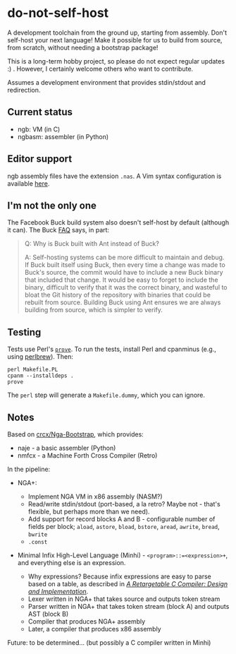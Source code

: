 # do-not-self-host

A development toolchain from the ground up, starting from assembly.
Don't self-host your next language!  Make it possible for us to build from
source, from scratch, without needing a bootstrap package!

This is a long-term hobby project, so please do not expect regular
updates :) .  However, I certainly welcome others who want to contribute.

Assumes a development environment that provides stdin/stdout and redirection.

## Current status

* ngb: VM (in C)
* ngbasm: assembler (in Python)

## Editor support

ngb assembly files have the extension `.nas`.  A Vim syntax configuration
is available [here](https://github.com/cxw42/ngb-vim).

## I'm not the only one

The Facebook Buck build system also doesn't self-host by default (although
it can).  The Buck [FAQ](https://buckbuild.com/concept/faq.html) says, in part:

> Q: Why is Buck built with Ant instead of Buck?
>
> A: Self-hosting systems can be more difficult to maintain and debug.
If Buck built itself using Buck, then every time a change was made to Buck's source, the commit would have to include a new Buck binary that included that change. It would be easy to forget to include the binary, difficult to verify that it was the correct binary, and wasteful to bloat the Git history of the repository with binaries that could be rebuilt from source. Building Buck using Ant ensures we are always building from source, which is simpler to verify.

## Testing

Tests use Perl's [`prove`](https://metacpan.org/pod/prove).  To run the tests,
install Perl and cpanminus (e.g., using [perlbrew](https://perlbrew.pl/)).
Then:

    perl Makefile.PL
    cpanm --installdeps .
    prove

The `perl` step will generate a `Makefile.dummy`, which you can ignore.

## Notes

Based on [crcx/Nga-Bootstrap](https://github.com/crcx/Nga-Bootstrap), which
provides:

* naje - a basic assembler (Python)
* nmfcx -  a Machine Forth Cross Compiler (Retro)

In the pipeline:

* NGA+:
  - Implement NGA VM in x86 assembly (NASM?)
  - Read/write stdin/stdout (port-based, a la retro?  Maybe not - that's
    flexible, but perhaps more than we need).
  - Add support for record blocks A and B - configurable number of fields
    per block; `aload`, `astore`, `bload`, `bstore`, `aread`, `awrite`,
    `bread`, `bwrite`
  - `.const`

* Minimal Infix High-Level Language (Minhi) - `<program>::=<expression>+`, and
  everything else is an expression.
  - Why expressions?  Because infix expressions are easy
  to parse based on a table, as described in
  [_A Retargetable C Compiler: Design and Implementation_](https://sites.google.com/site/lccretargetablecompiler/).
  - Lexer written in NGA+ that takes source and outputs token stream
  - Parser written in NGA+ that takes token stream (block A) and outputs
    AST (block B)
  - Compiler that produces NGA+ assembly
  - Later, a compiler that produces x86 assembly

Future: to be determined... (but possibly a C compiler written in Minhi)

